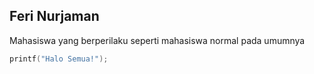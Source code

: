 ## Feri Nurjaman

Mahasiswa yang berperilaku seperti mahasiswa normal pada umumnya 

```c
printf("Halo Semua!");
```
